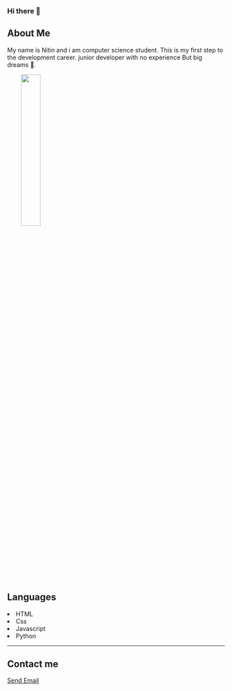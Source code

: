 ### Hi there 👋
  <h2> About Me </h2>

  My name is Nitin and i am computer science student. This is my first step to the development career.
  junior developer with no experience But big dreams 🧐.
     
 &nbsp; &nbsp; &nbsp; &nbsp; <img src ="https://encrypted-tbn0.gstatic.com/images?q=tbn:ANd9GcR4wRijFryCqGL0uMjRCzlTIqdGtIT09kYeMw&usqp=CAU" height="30%" width="30%">

 <h2>Languages</h2>
 <li>HTML</li>
 <li>Css</li>
 <li>Javascript</li>
 <li>Python</li>
 <hr>
 <h2>Contact me </h2>
   <a href = "mailto: abc@example.com">Send Email</a>
    

<!--
**Nitin-patil2209/Nitin-patil2209** is a ✨ _special_ ✨ repository because its `README.md` (this file) appears on your GitHub profile.

Here are some ideas to get you started:

- 🔭 I’m currently working on ...
- 🌱 I’m currently learning ...
- 👯 I’m looking to collaborate on ...
- 🤔 I’m looking for help with ...
- 💬 Ask me about ...
- 📫 How to reach me: ...
- 😄 Pronouns: ...
- ⚡ Fun fact: ...
-->
